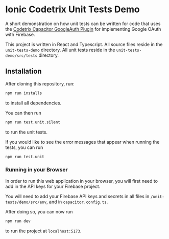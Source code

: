 # Ionic Codetrix Unit Tests Demo

A short demonstration on how unit tests can be written for code that uses the [Codetrix Capacitor GoogleAuth Plugin](https://github.com/CodetrixStudio/CapacitorGoogleAuth) for implementing Google OAuth with Firebase.

This project is written in React and Typescript. All source files reside in the `unit-tests-demo` directory. All unit tests reside in the `unit-tests-demo/src/tests` directory.

## Installation

After cloning this repository, run:

```bash
npm run installs
```

to install all dependencies.

You can then run

```bash
npm run test.unit.silent
```

to run the unit tests.

If you would like to see the error messages that appear when running the tests, you can run
```bash
npm run test.unit
```

### Running in your Browser

In order to run this web application in your browser, you will first need to add in the API keys for your Firebase project.

You will need to add your Firebase API keys and secrets in all files in `/unit-tests/demo/src/env`, and in `capacitor.config.ts`.

After doing so, you can now run
```bash
npm run dev
```
to run the project at `localhost:5173`.
